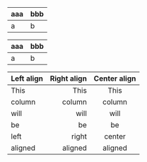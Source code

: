 

| aaa | bbb |
| --- | --- |
| a   | b   |

| aaa | bbb |
| --- | --- |
| a   | b   |

| Left align | Right align | Center align |
|:-----------|------------:|:------------:|
| This       |        This |     This     |
| column     |      column |    column    |
| will       |        will |     will     |
| be         |          be |      be      |
| left       |       right |    center    |
| aligned    |     aligned |   aligned    |
